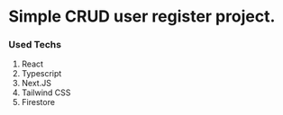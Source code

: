 # Simple CRUD user register project.

### Used Techs
1. React
2. Typescript
3. Next.JS
4. Tailwind CSS
5. Firestore
